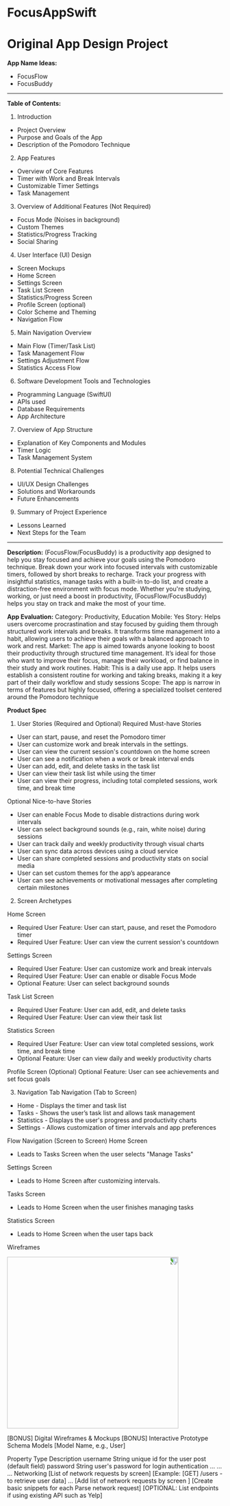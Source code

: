 # FocusAppSwift
# **Original App Design Project**

**App Name Ideas:**
- FocusFlow
- FocusBuddy
--------------------------------------------
**Table of Contents:**
1. Introduction
- Project Overview
- Purpose and Goals of the App
- Description of the Pomodoro Technique

2. App Features
- Overview of Core Features
- Timer with Work and Break Intervals
- Customizable Timer Settings
- Task Management

3. Overview of Additional Features (Not Required)
- Focus Mode (Noises in background)
- Custom Themes
- Statistics/Progress Tracking
- Social Sharing

4. User Interface (UI) Design
- Screen Mockups
- Home Screen
- Settings Screen
- Task List Screen
- Statistics/Progress Screen
- Profile Screen (optional)
- Color Scheme and Theming
- Navigation Flow

5. Main Navigation Overview
- Main Flow (Timer/Task List)
- Task Management Flow
- Settings Adjustment Flow
- Statistics Access Flow

6. Software Development Tools and Technologies
- Programming Language (SwiftUI)
- APIs used
- Database Requirements
- App Architecture

7. Overview of App Structure
- Explanation of Key Components and Modules
- Timer Logic
- Task Management System

8. Potential Technical Challenges
- UI/UX Design Challenges
- Solutions and Workarounds
- Future Enhancements

9. Summary of Project Experience
- Lessons Learned
- Next Steps for the Team
--------------------------------------------
**Description:**
(FocusFlow/FocusBuddy) is a productivity app designed to help you stay focused and achieve your goals using the Pomodoro technique. Break down your work into focused intervals with customizable timers, followed by short breaks to recharge. Track your progress with insightful statistics, manage tasks with a built-in to-do list, and create a distraction-free environment with focus mode. Whether you're studying, working, or just need a boost in productivity, (FocusFlow/FocusBuddy) helps you stay on track and make the most of your time.

**App Evaluation:**
Category: Productivity, Education
Mobile:  Yes
Story: Helps users overcome procrastination and stay focused by guiding them through structured work intervals and breaks. It transforms time management into a habit, allowing users to achieve their goals with a balanced approach to work and rest.
Market: The app is aimed towards anyone looking to boost their productivity through structured time management. It’s ideal for those who want to improve their focus, manage their workload, or find balance in their study and work routines.
Habit: This is a daily use app. It helps users establish a consistent routine for working and taking breaks, making it a key part of their daily workflow and study sessions
Scope: The app is narrow in terms of features but highly focused, offering a specialized toolset centered around the Pomodoro technique

**Product Spec**
1. User Stories (Required and Optional)
Required Must-have Stories

- User can start, pause, and reset the Pomodoro timer
- User can customize work and break intervals in the settings.
- User can view the current session's countdown on the home screen
- User can see a notification when a work or break interval ends
- User can add, edit, and delete tasks in the task list
- User can view their task list while using the timer
- User can view their progress, including total completed sessions, work time, and break time

Optional Nice-to-have Stories
- User can enable Focus Mode to disable distractions during work intervals
- User can select background sounds (e.g., rain, white noise) during sessions
- User can track daily and weekly productivity through visual charts
- User can sync data across devices using a cloud service
- User can share completed sessions and productivity stats on social media
- User can set custom themes for the app’s appearance
- User can see achievements or motivational messages after completing certain milestones

2. Screen Archetypes

Home Screen
- Required User Feature: User can start, pause, and reset the Pomodoro timer
- Required User Feature: User can view the current session's countdown

Settings Screen
- Required User Feature: User can customize work and break intervals
- Required User Feature: User can enable or disable Focus Mode
- Optional Feature: User can select background sounds

Task List Screen
- Required User Feature: User can add, edit, and delete tasks
- Required User Feature: User can view their task list

Statistics Screen
- Required User Feature: User can view total completed sessions, work time, and break time
- Optional Feature: User can view daily and weekly productivity charts

Profile Screen (Optional)
Optional Feature: User can see achievements and set focus goals

3. Navigation
Tab Navigation (Tab to Screen)
- Home - Displays the timer and task list
- Tasks - Shows the user’s task list and allows task management
- Statistics - Displays the user's progress and productivity charts
- Settings - Allows customization of timer intervals and app preferences

Flow Navigation (Screen to Screen)
Home Screen
- Leads to Tasks Screen when the user selects "Manage Tasks"

Settings Screen
- Leads to Home Screen after customizing intervals.

Tasks Screen
- Leads to Home Screen when the user finishes managing tasks

Statistics Screen
- Leads to Home Screen when the user taps back

Wireframes

<img src="https://github.com/Group4-SwiftClass/FocusAppSwift/blob/main/IMG_1085.jpg" width=400 style="transform: rotate(90deg);">


[BONUS] Digital Wireframes & Mockups
[BONUS] Interactive Prototype
Schema
Models
[Model Name, e.g., User]

Property Type Description
username	String	unique id for the user post (default field)
password	String	user's password for login authentication
...	...	...
Networking
[List of network requests by screen]
[Example: [GET] /users - to retrieve user data]
...
[Add list of network requests by screen ]
[Create basic snippets for each Parse network request]
[OPTIONAL: List endpoints if using existing API such as Yelp]

